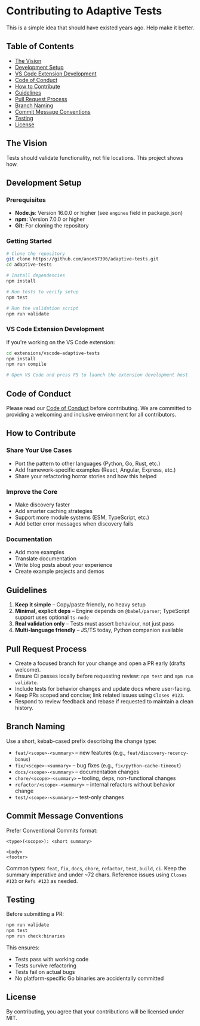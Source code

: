 # Contributing to Adaptive Tests

This is a simple idea that should have existed years ago. Help make it better.

## Table of Contents

- [The Vision](#the-vision)
- [Development Setup](#development-setup)
- [VS Code Extension Development](#vs-code-extension-development)
- [Code of Conduct](#code-of-conduct)
- [How to Contribute](#how-to-contribute)
- [Guidelines](#guidelines)
- [Pull Request Process](#pull-request-process)
- [Branch Naming](#branch-naming)
- [Commit Message Conventions](#commit-message-conventions)
- [Testing](#testing)
- [License](#license)

## The Vision

Tests should validate functionality, not file locations. This project shows how.

## Development Setup

### Prerequisites

- **Node.js**: Version 16.0.0 or higher (see `engines` field in package.json)
- **npm**: Version 7.0.0 or higher
- **Git**: For cloning the repository

### Getting Started

```bash
# Clone the repository
git clone https://github.com/anon57396/adaptive-tests.git
cd adaptive-tests

# Install dependencies
npm install

# Run tests to verify setup
npm test

# Run the validation script
npm run validate
```

### VS Code Extension Development

If you're working on the VS Code extension:

```bash
cd extensions/vscode-adaptive-tests
npm install
npm run compile

# Open VS Code and press F5 to launch the extension development host
```

## Code of Conduct

Please read our [Code of Conduct](CODE_OF_CONDUCT.md) before contributing. We are committed to providing a welcoming and inclusive environment for all contributors.

## How to Contribute

### Share Your Use Cases

- Port the pattern to other languages (Python, Go, Rust, etc.)
- Add framework-specific examples (React, Angular, Express, etc.)
- Share your refactoring horror stories and how this helped

### Improve the Core

- Make discovery faster
- Add smarter caching strategies
- Support more module systems (ESM, TypeScript, etc.)
- Add better error messages when discovery fails

### Documentation

- Add more examples
- Translate documentation
- Write blog posts about your experience
- Create example projects and demos

## Guidelines

1. **Keep it simple** – Copy/paste friendly, no heavy setup
2. **Minimal, explicit deps** – Engine depends on `@babel/parser`; TypeScript support uses optional `ts-node`
3. **Real validation only** – Tests must assert behaviour, not just pass
4. **Multi-language friendly** – JS/TS today, Python companion available

## Pull Request Process

- Create a focused branch for your change and open a PR early (drafts welcome).
- Ensure CI passes locally before requesting review: `npm test` and `npm run validate`.
- Include tests for behavior changes and update docs where user-facing.
- Keep PRs scoped and concise; link related issues using `Closes #123`.
- Respond to review feedback and rebase if requested to maintain a clean history.

## Branch Naming

Use a short, kebab-cased prefix describing the change type:

- `feat/<scope>-<summary>` – new features (e.g., `feat/discovery-recency-bonus`)
- `fix/<scope>-<summary>` – bug fixes (e.g., `fix/python-cache-timeout`)
- `docs/<scope>-<summary>` – documentation changes
- `chore/<scope>-<summary>` – tooling, deps, non-functional changes
- `refactor/<scope>-<summary>` – internal refactors without behavior change
- `test/<scope>-<summary>` – test-only changes

## Commit Message Conventions

Prefer Conventional Commits format:

```text
<type>(<scope>): <short summary>

<body>
<footer>
```

Common types: `feat`, `fix`, `docs`, `chore`, `refactor`, `test`, `build`, `ci`.
Keep the summary imperative and under ~72 chars. Reference issues using `Closes #123` or `Refs #123` as needed.

## Testing

Before submitting a PR:

```bash
npm run validate
npm test
npm run check:binaries
```

This ensures:

- Tests pass with working code
- Tests survive refactoring
- Tests fail on actual bugs
- No platform-specific Go binaries are accidentally committed

## License

By contributing, you agree that your contributions will be licensed under MIT.
